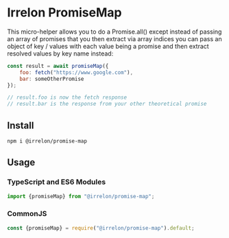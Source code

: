 # Irrelon PromiseMap
This micro-helper allows you to do a Promise.all() except instead of
passing an array of promises that you then extract via array indices
you can pass an object of key / values with each value being a promise
and then extract resolved values by key name instead:

```js
const result = await promiseMap({
    foo: fetch("https://www.google.com"),
    bar: someOtherPromise
});

// result.foo is now the fetch response
// result.bar is the response from your other theoretical promise
```

## Install
```bash
npm i @irrelon/promise-map
```

## Usage
### TypeScript and ES6 Modules
```js
import {promiseMap} from "@irrelon/promise-map";
```

### CommonJS
```js
const {promiseMap} = require("@irrelon/promise-map").default;
```
